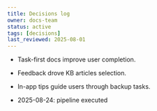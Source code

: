 ```yaml
---
title: Decisions log
owner: docs-team
status: active
tags: [decisions]
last_reviewed: 2025-08-01
---
```

- Task-first docs improve user completion.
- Feedback drove KB articles selection.
- In-app tips guide users through backup tasks.

- 2025-08-24: pipeline executed
